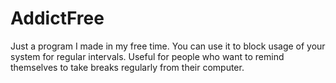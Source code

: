 # AddictFree
Just a program I made in my free time. You can use it to block usage of your system for regular intervals. Useful for people who want to remind themselves to take breaks regularly from their computer.

